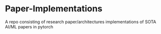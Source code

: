 # Paper-Implementations
A repo consisting of  research paper/architectures implementations of SOTA AI/ML papers in pytorch
